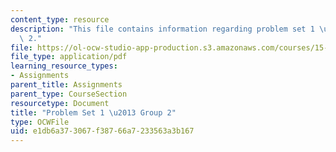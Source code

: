 ```yaml
---
content_type: resource
description: "This file contains information regarding problem set 1 \u2013 group\
  \ 2."
file: https://ol-ocw-studio-app-production.s3.amazonaws.com/courses/15-053-optimization-methods-in-management-science-spring-2013/e1db6a373067f38766a7233563a3b167_MIT15_053S13_ps1-2.pdf
file_type: application/pdf
learning_resource_types:
- Assignments
parent_title: Assignments
parent_type: CourseSection
resourcetype: Document
title: "Problem Set 1 \u2013 Group 2"
type: OCWFile
uid: e1db6a37-3067-f387-66a7-233563a3b167
---
```

